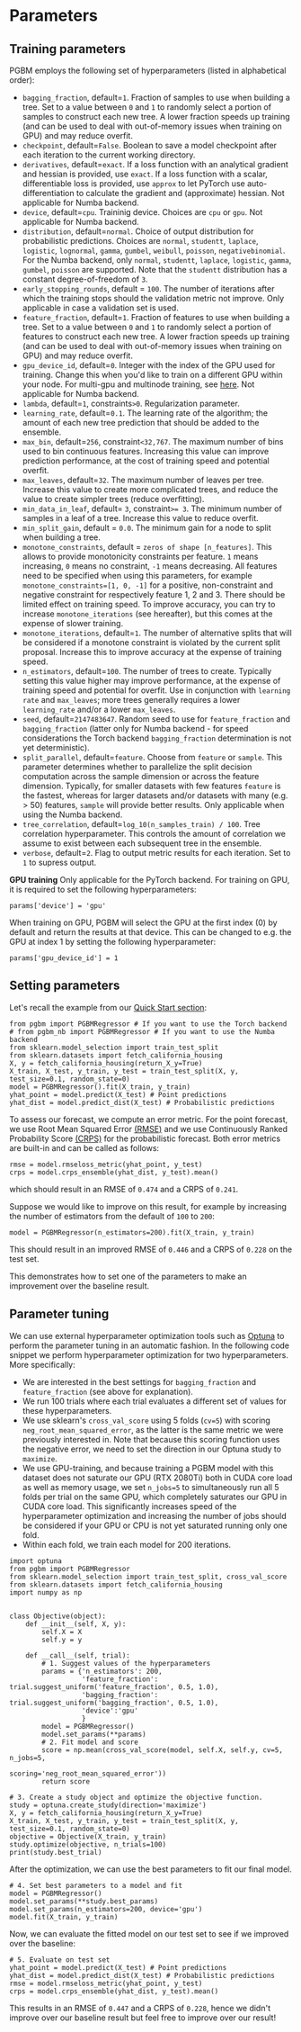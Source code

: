 # Parameters #

## Training parameters ##
PGBM employs the following set of hyperparameters (listed in alphabetical order):
* `bagging_fraction`, default=`1`. Fraction of samples to use when building a tree. Set to a value between `0` and `1` to randomly select a portion of samples to construct each new tree. A lower fraction speeds up training (and can be used to deal with out-of-memory issues when training on GPU) and may reduce overfit.
* `checkpoint`, default=`False`. Boolean to save a model checkpoint after each iteration to the current working directory. 
* `derivatives`, default=`exact`. If a loss function with an analytical gradient and hessian is provided, use `exact`. If a loss function with a scalar, differentiable loss is provided, use `approx` to let PyTorch use auto-differentiation to calculate the gradient and (approximate) hessian. Not applicable for Numba backend.
* `device`, default=`cpu`. Traininig device. Choices are `cpu` or `gpu`. Not applicable for Numba backend.
* `distribution`, default=`normal`. Choice of output distribution for probabilistic predictions. Choices are `normal`, `studentt`, `laplace`, `logistic`, `lognormal`, `gamma`, `gumbel`, `weibull`, `poisson`, `negativebinomial`. For the Numba backend, only `normal`, `studentt`, `laplace`, `logistic`, `gamma`, `gumbel`, `poisson` are supported. Note that the `studentt` distribution has a constant degree-of-freedom of `3`.
* `early_stopping_rounds`, default = `100`. The number of iterations after which the training stops should the validation metric not improve. Only applicable in case a validation set is used.
* `feature_fraction`, default=`1`. Fraction of features to use when building a tree. Set to a value between `0` and `1` to randomly select a portion of features to construct each new tree. A lower fraction speeds up training (and can be used to deal with out-of-memory issues when training on GPU) and may reduce overfit.
* `gpu_device_id`, default=`0`. Integer with the index of the GPU used for training. Change this when you'd like to train on a different GPU within your node. For multi-gpu and multinode training, see [here](./distributed_learning.md). Not applicable for Numba backend.
* `lambda`, default=`1`, constraints`>0`. Regularization parameter. 
* `learning_rate`, default=`0.1`. The learning rate of the algorithm; the amount of each new tree prediction that should be added to the ensemble.
* `max_bin`, default=`256`, constraint`<32,767`. The maximum number of bins used to bin continuous features. Increasing this value can improve prediction performance, at the cost of training speed and potential overfit. 
* `max_leaves`, default=`32`. The maximum number of leaves per tree. Increase this value to create more complicated trees, and reduce the value to create simpler trees (reduce overfitting).
* `min_data_in_leaf`, default= `3`, constraint`>= 3`. The minimum number of samples in a leaf of a tree. Increase this value to reduce overfit.
* `min_split_gain`, default = `0.0`. The minimum gain for a node to split when building a tree.
* `monotone_constraints`, default = `zeros of shape [n_features]`. This allows to provide monotonicity constraints per feature. `1` means increasing, `0` means no constraint, `-1` means decreasing. All features need to be specified when using this parameters, for example `monotone_constraints=[1, 0, -1]` for a positive, non-constraint and negative constraint for respectively feature 1, 2 and 3. There should be limited effect on training speed. To improve accuracy, you can try to increase `monotone_iterations` (see hereafter), but this comes at the expense of slower training. 
* `monotone_iterations`, default=`1`. The number of alternative splits that will be considered if a monotone constraint is violated by the current split proposal. Increase this to improve accuracy at the expense of training speed.
* `n_estimators`, default=`100`. The number of trees to create. Typically setting this value higher may improve performance, at the expense of training speed and potential for overfit. Use in conjunction with `learning rate` and `max_leaves`; more trees generally requires a lower `learning_rate` and/or a lower `max_leaves`.
* `seed`, default=`2147483647`. Random seed to use for `feature_fraction` and `bagging_fraction` (latter only for Numba backend - for speed considerations the Torch backend `bagging_fraction` determination is not yet deterministic).
* `split_parallel`, default=`feature`. Choose from `feature` or `sample`. This parameter determines whether to parallelize the split decision computation across the sample dimension or across the feature dimension. Typically, for smaller datasets with few features `feature` is the fastest, whereas for larger datasets and/or datasets with many (e.g. > 50) features, `sample` will provide better results. Only applicable when using the Numba backend.
* `tree_correlation`, default=`log_10(n_samples_train) / 100`. Tree correlation hyperparameter. This controls the amount of correlation we assume to exist between each subsequent tree in the ensemble. 
* `verbose`, default=`2`. Flag to output metric results for each iteration. Set to `1` to supress output.

__GPU training__
Only applicable for the PyTorch backend. For training on GPU, it is required to set the following hyperparameters:
```
params['device'] = 'gpu'
```
When training on GPU, PGBM will select the GPU at the first index (0) by default and return the results at that device. This can be changed to e.g. the GPU at index 1 by setting the following hyperparameter:
```
params['gpu_device_id'] = 1
```

## Setting parameters ##
Let's recall the example from our [Quick Start section](./quick_start.md):
```
from pgbm import PGBMRegressor # If you want to use the Torch backend
# from pgbm_nb import PGBMRegressor # If you want to use the Numba backend
from sklearn.model_selection import train_test_split
from sklearn.datasets import fetch_california_housing
X, y = fetch_california_housing(return_X_y=True)
X_train, X_test, y_train, y_test = train_test_split(X, y, test_size=0.1, random_state=0)
model = PGBMRegressor().fit(X_train, y_train)  
yhat_point = model.predict(X_test) # Point predictions
yhat_dist = model.predict_dist(X_test) # Probabilistic predictions
```
To assess our forecast, we compute an error metric. For the point forecast, we use Root Mean Squared Error [(RMSE)](https://en.wikipedia.org/wiki/Root-mean-square_deviation) and we use Continuously Ranked Probability Score [(CRPS)](https://sites.stat.washington.edu/raftery/Research/PDF/Gneiting2007jasa.pdf) for the probabilistic forecast. Both error metrics are built-in and can be called as follows:
```
rmse = model.rmseloss_metric(yhat_point, y_test)
crps = model.crps_ensemble(yhat_dist, y_test).mean()  
```
which should result in an RMSE of `0.474` and a CRPS of `0.241`. 

Suppose we would like to improve on this result, for example by increasing the number of estimators from the default of `100` to `200`:
```
model = PGBMRegressor(n_estimators=200).fit(X_train, y_train)  
```
This should result in an improved RMSE of `0.446` and a CRPS of `0.228` on the test set.

This demonstrates how to set one of the parameters to make an improvement over the baseline result. 

## Parameter tuning ##
We can use external hyperparameter optimization tools such as [Optuna](https://optuna.org/) to perform the parameter tuning in an automatic fashion. In the following code snippet we perform hyperparameter optimization for two hyperparameters. More specifically:
* We are interested in the best settings for `bagging_fraction` and `feature_fraction` (see above for explanation).
* We run 100 trials where each trial evaluates a different set of values for these hyperparameters.
* We use sklearn's `cross_val_score` using 5 folds (`cv=5`) with scoring `neg_root_mean_squared_error`, as the latter is the same metric we were previously interested in. Note that because this scoring function uses the negative error, we need to set the direction in our Optuna study to `maximize`. 
* We use GPU-training, and because training a PGBM model with this dataset does not saturate our GPU (RTX 2080Ti) both in CUDA core load as well as memory usage, we set `n_jobs=5` to simultaneously run all 5 folds per trial on the same GPU, which completely saturates our GPU in CUDA core load. This significantly increases speed of the hyperparameter optimization and increasing the number of jobs should be considered if your GPU or CPU is not yet saturated running only one fold.
* Within each fold, we train each model for 200 iterations.

```
import optuna
from pgbm import PGBMRegressor
from sklearn.model_selection import train_test_split, cross_val_score
from sklearn.datasets import fetch_california_housing
import numpy as np


class Objective(object):
    def __init__(self, X, y):
        self.X = X
        self.y = y
        
    def __call__(self, trial):
        # 1. Suggest values of the hyperparameters
        params = {'n_estimators': 200,
                  'feature_fraction': trial.suggest_uniform('feature_fraction', 0.5, 1.0),
                  'bagging_fraction': trial.suggest_uniform('bagging_fraction', 0.5, 1.0),
                  'device':'gpu'
                  }
        model = PGBMRegressor()
        model.set_params(**params)
        # 2. Fit model and score
        score = np.mean(cross_val_score(model, self.X, self.y, cv=5, n_jobs=5, 
                                        scoring='neg_root_mean_squared_error'))
        return score

# 3. Create a study object and optimize the objective function.
study = optuna.create_study(direction='maximize')
X, y = fetch_california_housing(return_X_y=True)
X_train, X_test, y_train, y_test = train_test_split(X, y, test_size=0.1, random_state=0)
objective = Objective(X_train, y_train)
study.optimize(objective, n_trials=100)
print(study.best_trial)
```
After the optimization, we can use the best parameters to fit our final model.
```
# 4. Set best parameters to a model and fit
model = PGBMRegressor()
model.set_params(**study.best_params)
model.set_params(n_estimators=200, device='gpu')
model.fit(X_train, y_train)
```
Now, we can evaluate the fitted model on our test set to see if we improved over the baseline:
```
# 5. Evaluate on test set
yhat_point = model.predict(X_test) # Point predictions
yhat_dist = model.predict_dist(X_test) # Probabilistic predictions
rmse = model.rmseloss_metric(yhat_point, y_test)
crps = model.crps_ensemble(yhat_dist, y_test).mean() 
```
This results in an RMSE of `0.447` and a CRPS of `0.228`, hence we didn't improve over our baseline result but feel free to improve over our result!



